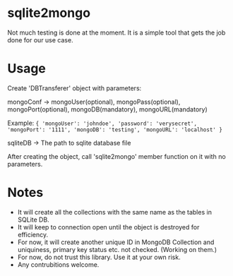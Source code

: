 # sqlite2mongo
Not much testing is done at the moment. It is a simple tool that gets the job done for our use case.

# Usage
Create 'DBTransferer' object with parameters: 
  
  mongoConf -> mongoUser(optional), mongoPass(optional), mongoPort(optional), mongoDB(mandatory), mongoURL(mandatory)
  
  Example: `{ 'mongoUser': 'johndoe', 'password': 'verysecret', 'mongoPort': '1111', 'mongoDB': 'testing', 'mongoURL': 'localhost' }`
  
  sqliteDB -> The path to sqlite database file
  
After creating the object, call 'sqlite2mongo' member function on it with no parameters.

# Notes
- It will create all the collections with the same name as the tables in SQLite DB.
- It will keep to connection open until the object is destroyed for efficiency.
- For now, it will create another unique ID in MongoDB Collection and uniquiness, primary key status etc. not checked. (Working on them.)
- For now, do not trust this library. Use it at your own risk.
- Any contrubitions welcome.
